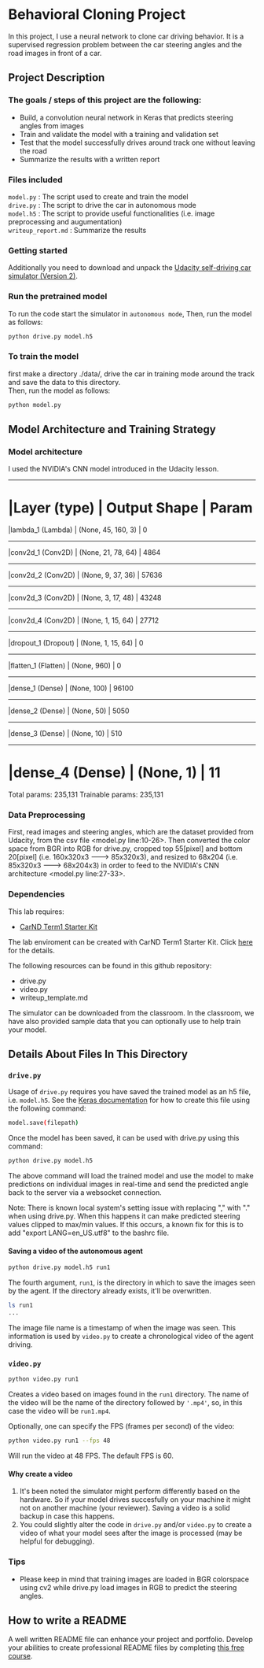 # Behavioral Cloning Project

In this project, I use a neural network to clone car driving behavior. It is a supervised regression problem between the car steering angles and the road images in front of a car.  
## Project Description
### The goals / steps of this project are the following:
- Build, a convolution neural network in Keras that predicts steering angles from images
- Train and validate the model with a training and validation set
- Test that the model successfully drives around track one without leaving the road
- Summarize the results with a written report  
### Files included
`model.py` : The script used to create and train the model  
`drive.py` : The script to drive the car in autonomous mode  
`model.h5` : The script to provide useful functionalities (i.e. image preprocessing and augumentation)  
`writeup_report.md` : Summarize the results   
### Getting started
Additionally you need to download and unpack the [Udacity self-driving car simulator (Version 2)](https://github.com/udacity/self-driving-car-sim).    
### Run the pretrained model
To run the code start the simulator in `autonomous mode`, Then, run the model as follows:  
```sh
python drive.py model.h5
```

### To train the model
first make a directory ./data/, drive the car in training mode around the track and save the data to this directory.   
Then, run the model as follows:
```sh
python model.py
```
## Model Architecture and Training Strategy
### Model architecture
I used the NVIDIA's CNN model introduced in the Udacity lesson.

_________________________________________________________________
|Layer (type)          |       Output Shape         |     Param    
=================================================================
|lambda_1 (Lambda)     |       (None, 45, 160, 3)   |     0         
_________________________________________________________________
|conv2d_1 (Conv2D)     |       (None, 21, 78, 64)   |     4864      
_________________________________________________________________
|conv2d_2 (Conv2D)     |       (None, 9, 37, 36)    |     57636     
_________________________________________________________________
|conv2d_3 (Conv2D)     |       (None, 3, 17, 48)    |     43248     
_________________________________________________________________
|conv2d_4 (Conv2D)     |       (None, 1, 15, 64)    |     27712     
_________________________________________________________________
|dropout_1 (Dropout)   |       (None, 1, 15, 64)    |     0         
_________________________________________________________________
|flatten_1 (Flatten)   |       (None, 960)          |     0         
_________________________________________________________________
|dense_1 (Dense)       |       (None, 100)          |     96100     
_________________________________________________________________
|dense_2 (Dense)       |       (None, 50)           |     5050      
_________________________________________________________________
|dense_3 (Dense)       |       (None, 10)           |     510       
_________________________________________________________________
|dense_4 (Dense)       |       (None, 1)            |     11        
=================================================================
Total params: 235,131
Trainable params: 235,131



### Data Preprocessing

First, read images and steering angles, which are the dataset provided from Udacity, from the csv file <model.py line:10-26>. Then converted the color space from BGR into RGB for drive.py, cropped top 55[pixel] and bottom 20[pixel] (i.e. 160x320x3 ---> 85x320x3), and resized to 68x204 (i.e. 85x320x3 ---> 68x204x3) in order to feed to the NVIDIA's CNN architecture <model.py line:27-33>.


### Dependencies
This lab requires:

* [CarND Term1 Starter Kit](https://github.com/udacity/CarND-Term1-Starter-Kit)

The lab enviroment can be created with CarND Term1 Starter Kit. Click [here](https://github.com/udacity/CarND-Term1-Starter-Kit/blob/master/README.md) for the details.

The following resources can be found in this github repository:
* drive.py
* video.py
* writeup_template.md

The simulator can be downloaded from the classroom. In the classroom, we have also provided sample data that you can optionally use to help train your model.

## Details About Files In This Directory

### `drive.py`

Usage of `drive.py` requires you have saved the trained model as an h5 file, i.e. `model.h5`. See the [Keras documentation](https://keras.io/getting-started/faq/#how-can-i-save-a-keras-model) for how to create this file using the following command:
```sh
model.save(filepath)
```

Once the model has been saved, it can be used with drive.py using this command:

```sh
python drive.py model.h5
```

The above command will load the trained model and use the model to make predictions on individual images in real-time and send the predicted angle back to the server via a websocket connection.

Note: There is known local system's setting issue with replacing "," with "." when using drive.py. When this happens it can make predicted steering values clipped to max/min values. If this occurs, a known fix for this is to add "export LANG=en_US.utf8" to the bashrc file.

#### Saving a video of the autonomous agent

```sh
python drive.py model.h5 run1
```

The fourth argument, `run1`, is the directory in which to save the images seen by the agent. If the directory already exists, it'll be overwritten.

```sh
ls run1
...
```

The image file name is a timestamp of when the image was seen. This information is used by `video.py` to create a chronological video of the agent driving.

### `video.py`

```sh
python video.py run1
```

Creates a video based on images found in the `run1` directory. The name of the video will be the name of the directory followed by `'.mp4'`, so, in this case the video will be `run1.mp4`.

Optionally, one can specify the FPS (frames per second) of the video:

```sh
python video.py run1 --fps 48
```

Will run the video at 48 FPS. The default FPS is 60.

#### Why create a video

1. It's been noted the simulator might perform differently based on the hardware. So if your model drives succesfully on your machine it might not on another machine (your reviewer). Saving a video is a solid backup in case this happens.
2. You could slightly alter the code in `drive.py` and/or `video.py` to create a video of what your model sees after the image is processed (may be helpful for debugging).

### Tips
- Please keep in mind that training images are loaded in BGR colorspace using cv2 while drive.py load images in RGB to predict the steering angles.

## How to write a README
A well written README file can enhance your project and portfolio.  Develop your abilities to create professional README files by completing [this free course](https://www.udacity.com/course/writing-readmes--ud777).

